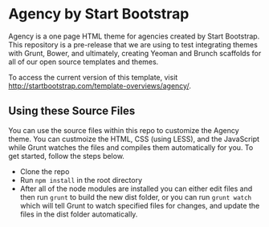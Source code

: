 # Agency by Start Bootstrap

Agency is a one page HTML theme for agencies created by Start Bootstrap. This repository is a pre-release that we are using to test integrating themes with Grunt, Bower, and ultimately, creating Yeoman and Brunch scaffolds for all of our open source templates and themes.

To access the current version of this template, visit http://startbootstrap.com/template-overviews/agency/.

## Using these Source Files

You can use the source files within this repo to customize the Agency theme. You can custmoize the HTML, CSS (using LESS), and the JavaScript while Grunt watches the files and compiles them automatically for you. To get started, follow the steps below.

- Clone the repo
- Run `npm install` in the root directory
- After all of the node modules are installed you can either edit files and then run `grunt` to build the new dist folder, or you can run `grunt watch` which will tell Grunt to watch specified files for changes, and update the files in the dist folder automatically.